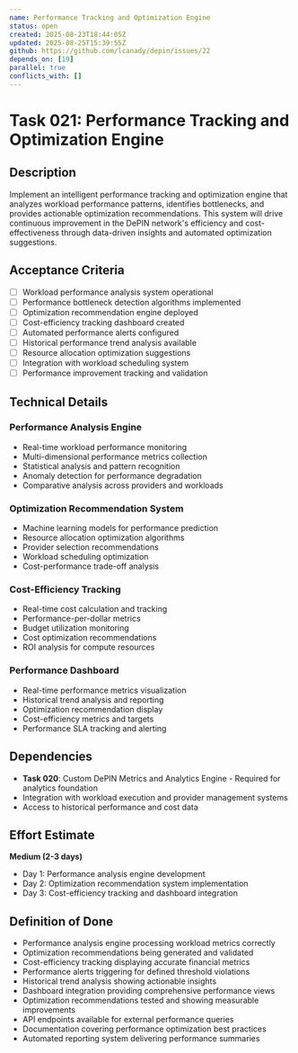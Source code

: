 ```yaml
---
name: Performance Tracking and Optimization Engine
status: open
created: 2025-08-23T18:44:05Z
updated: 2025-08-25T15:39:55Z
github: https://github.com/lcanady/depin/issues/22
depends_on: [19]
parallel: true
conflicts_with: []
---
```


# Task 021: Performance Tracking and Optimization Engine

## Description

Implement an intelligent performance tracking and optimization engine that analyzes workload performance patterns, identifies bottlenecks, and provides actionable optimization recommendations. This system will drive continuous improvement in the DePIN network's efficiency and cost-effectiveness through data-driven insights and automated optimization suggestions.

## Acceptance Criteria

- [ ] Workload performance analysis system operational
- [ ] Performance bottleneck detection algorithms implemented
- [ ] Optimization recommendation engine deployed
- [ ] Cost-efficiency tracking dashboard created
- [ ] Automated performance alerts configured
- [ ] Historical performance trend analysis available
- [ ] Resource allocation optimization suggestions
- [ ] Integration with workload scheduling system
- [ ] Performance improvement tracking and validation

## Technical Details

### Performance Analysis Engine
- Real-time workload performance monitoring
- Multi-dimensional performance metrics collection
- Statistical analysis and pattern recognition
- Anomaly detection for performance degradation
- Comparative analysis across providers and workloads

### Optimization Recommendation System
- Machine learning models for performance prediction
- Resource allocation optimization algorithms
- Provider selection recommendations
- Workload scheduling optimization
- Cost-performance trade-off analysis

### Cost-Efficiency Tracking
- Real-time cost calculation and tracking
- Performance-per-dollar metrics
- Budget utilization monitoring
- Cost optimization recommendations
- ROI analysis for compute resources

### Performance Dashboard
- Real-time performance metrics visualization
- Historical trend analysis and reporting
- Optimization recommendation display
- Cost-efficiency metrics and targets
- Performance SLA tracking and alerting

## Dependencies

- **Task 020**: Custom DePIN Metrics and Analytics Engine - Required for analytics foundation
- Integration with workload execution and provider management systems
- Access to historical performance and cost data

## Effort Estimate

**Medium (2-3 days)**
- Day 1: Performance analysis engine development
- Day 2: Optimization recommendation system implementation
- Day 3: Cost-efficiency tracking and dashboard integration

## Definition of Done

- Performance analysis engine processing workload metrics correctly
- Optimization recommendations being generated and validated
- Cost-efficiency tracking displaying accurate financial metrics
- Performance alerts triggering for defined threshold violations
- Historical trend analysis showing actionable insights
- Dashboard integration providing comprehensive performance views
- Optimization recommendations tested and showing measurable improvements
- API endpoints available for external performance queries
- Documentation covering performance optimization best practices
- Automated reporting system delivering performance summaries
